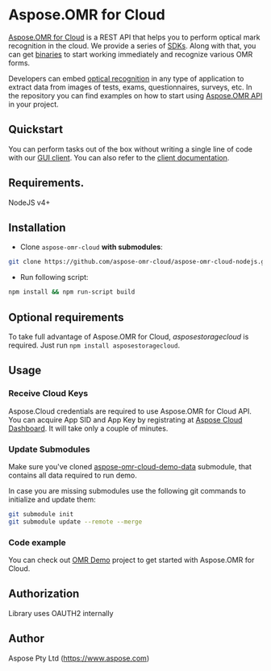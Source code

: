 # Aspose.OMR for Cloud

[Aspose.OMR for Cloud](https://products.aspose.cloud/omr) is a REST API that helps you to perform optical mark recognition in the cloud. We provide a series of [SDKs](https://github.com/aspose-omr-cloud). Along with that, you can get [binaries](https://github.com/aspose-omr-cloud/aspose-omr-cloud-dotnet/releases) to start working immediately and recognize various OMR forms.

Developers can embed [optical recognition](https://en.wikipedia.org/wiki/Optical_mark_recognition) in any type of application to extract data from images of tests, exams, questionnaires, surveys, etc. In the repository you can find examples on how to start using [Aspose.OMR API](https://docs.aspose.cloud/omr/omr-api-specification/) in your project.


## Quickstart

You can perform tasks out of the box without writing a single line of code with our [GUI client](https://github.com/aspose-omr-cloud/aspose-omr-cloud-dotnet/releases). You can also refer to the [client documentation](https://docs.aspose.cloud/omr/creating-omr-template-and-extracting-data/).

## Requirements.

NodeJS v4+

## Installation


- Clone `aspose-omr-cloud` **with submodules**:
```sh
git clone https://github.com/aspose-omr-cloud/aspose-omr-cloud-nodejs.git --recurse-submodules
```

- Run following script:

```sh
npm install && npm run-script build
```
## Optional requirements

To take full advantage of Aspose.OMR for Cloud, _asposestoragecloud_ is required. Just run `npm install asposestoragecloud`.

## Usage
### Receive Cloud Keys
Aspose.Cloud credentials are required to use Aspose.OMR for Cloud API. You can acquire App SID and App Key by registrating at [Aspose Cloud Dashboard](https://dashboard.aspose.cloud). It will take only a couple of minutes.

### Update Submodules
Make sure you've cloned [aspose-omr-cloud-demo-data](https://github.com/aspose-omr-cloud/aspose-omr-cloud-demo-data) submodule, that contains all data required to run demo.

In case you are missing submodules use the following git commands to initialize and update them:

```sh
git submodule init
git submodule update --remote --merge
```

### Code example
You can check out [OMR Demo](demo) project to get started with Aspose.OMR for Cloud.

## Authorization

Library uses OAUTH2 internally

## Author

Aspose Pty Ltd (https://www.aspose.com)

